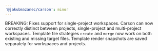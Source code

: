 ```yaml
---
'@jakubmazanec/carson': minor
---
```


BREAKING: Fixes support for single-project workspaces. Carson can now correctly distinct between
projects, single-project and multi-project workspaces. Template file strategies `create` and `merge`
now work on both existing and missing target files. Template render snapshots are saved separately
for workspaces and projects.
